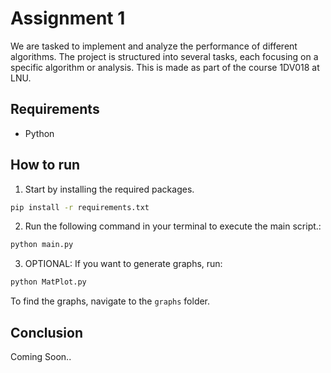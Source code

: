# Assignment 1

We are tasked to implement and analyze the performance of different algorithms. The project is structured into several tasks, each focusing on a specific algorithm or analysis. This is made as part of the course 1DV018 at LNU.

## Requirements

- Python

## How to run

1. Start by installing the required packages.

```bash
pip install -r requirements.txt
```

2. Run the following command in your terminal to execute the main script.:

```bash
python main.py
```

3. OPTIONAL: If you want to generate graphs, run:

```bash
python MatPlot.py
```

To find the graphs, navigate to the `graphs` folder.

## Conclusion

Coming Soon..
